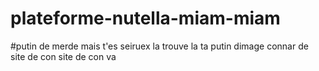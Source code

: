 # plateforme-nutella-miam-miam


#putin de merde mais t'es seiruex la trouve la ta putin dimage connar de site de con site de con va
